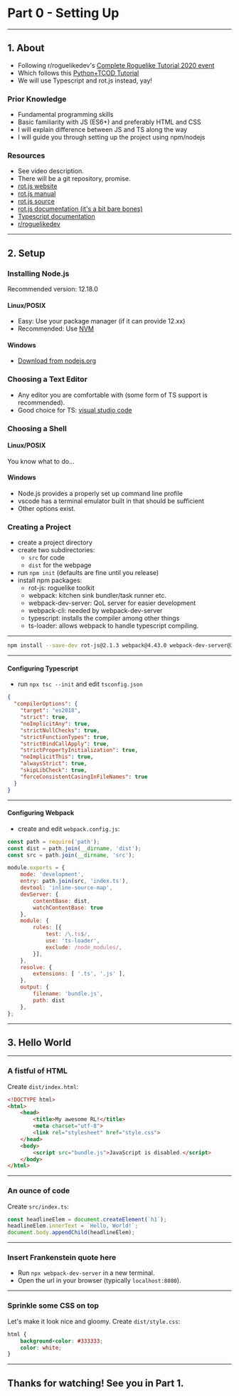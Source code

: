
Part 0 - Setting Up
===================

--------------------------------------------------------------------------------

## 1. About

- Following r/roguelikedev's [Complete Roguelike Tutorial 2020 event](https://www.reddit.com/r/roguelikedev/comments/grccvt/roguelikedev_does_the_complete_roguelike_tutorial/)
- Which follows this [Python+TCOD Tutorial](http://rogueliketutorials.com/tutorials/tcod/)
- We will use Typescript and rot.js instead, yay!

### Prior Knowledge
- Fundamental programming skills
- Basic familiarity with JS (ES6+) and preferably HTML and CSS
- I will explain difference between JS and TS along the way
- I will guide you through setting up the project using npm/nodejs

### Resources
- See video description.
- There will be a git repository, promise.
- [rot.js website](http://ondras.github.io/rot.js/hp/)
- [rot.js manual](http://ondras.github.io/rot.js/manual/#intro)
- [rot.js source](https://github.com/ondras/rot.js)
- [rot.js documentation (it's a bit bare bones)](http://ondras.github.io/rot.js/doc/)
- [Typescript documentation](https://www.typescriptlang.org/docs/index.html)
- [r/roguelikedev](https://www.reddit.com/r/roguelikedev)

--------------------------------------------------------------------------------

## 2. Setup

### Installing Node.js 
Recommended version: 12.18.0

#### Linux/POSIX
- Easy: Use your package manager (if it can provide 12.xx)
- Recommended: Use [NVM](https://github.com/nvm-sh/nvm)

#### Windows
- [Download from nodejs.org](https://nodejs.org/dist/v12.18.0/node-v12.18.0-x86.msi)

### Choosing a Text Editor
- Any editor you are comfortable with (some form of TS support is recommended).
- Good choice for TS: [visual studio code](https://code.visualstudio.com/)

### Choosing a Shell
#### Linux/POSIX 
You know what to do...

#### Windows
- Node.js provides a properly set up command line profile
- vscode has a terminal emulator built in that should be sufficient
- Other options exist.

### Creating a Project 
- create a project directory 
- create two subdirectories: 
    - `src`  for code 
    - `dist` for the webpage
- run `npm init` (defaults are fine until you release)
- install npm packages: 
  - rot-js:               roguelike toolkit
  - webpack:              kitchen sink bundler/task runner etc.
  - webpack-dev-server:   QoL server for easier development
  - webpack-cli:          needed by webpack-dev-server
  - typescript:           installs the compiler among other things
  - ts-loader:            allows webpack to handle typescript compiling.

--------------------------------------------------------------------------------

```sh
npm install --save-dev rot-js@2.1.3 webpack@4.43.0 webpack-dev-server@3.11.0 webpack-cli@3.3.11 typescript@3.9.5 ts-loader@7.0.5
```


--------------------------------------------------------------------------------

#### Configuring Typescript
- run `npx tsc --init` and edit `tsconfig.json`

```json
{
  "compilerOptions": {
    "target": "es2018",
    "strict": true,
    "noImplicitAny": true,
    "strictNullChecks": true,
    "strictFunctionTypes": true,
    "strictBindCallApply": true,
    "strictPropertyInitialization": true,
    "noImplicitThis": true,
    "alwaysStrict": true,
    "skipLibCheck": true,
    "forceConsistentCasingInFileNames": true
  }
}
```

--------------------------------------------------------------------------------

#### Configuring Webpack

- create and edit `webpack.config.js`:

```javascript
const path = require('path');
const dist = path.join(__dirname, 'dist');
const src = path.join(__dirname, 'src');

module.exports = {
    mode: 'development',
    entry: path.join(src, 'index.ts'),
    devtool: 'inline-source-map',
    devServer: {
        contentBase: dist,
        watchContentBase: true
    },
    module: {
        rules: [{
            test: /\.ts$/,
            use: 'ts-loader',
            exclude: /node_modules/,
        }],
    },
    resolve: {
        extensions: [ '.ts', '.js' ],
    },
    output: {
        filename: 'bundle.js',
        path: dist
    },
};
```

--------------------------------------------------------------------------------

## 3. Hello World

--------------------------------------------------------------------------------

### A fistful of HTML

Create `dist/index.html`:

```html
<!DOCTYPE html>
<html>
    <head>
        <title>My awesome RL!</title>
        <meta charset="utf-8">
        <link rel="stylesheet" href="style.css">
    </head>
    <body>
        <script src="bundle.js">JavaScript is disabled.</script>
    </body>
</html>
```

--------------------------------------------------------------------------------

### An ounce of code

Create `src/index.ts`:

```typescript
const headlineElem = document.createElement(`h1`);
headlineElem.innerText = `Hello, World!`;
document.body.appendChild(headlineElem);
```


--------------------------------------------------------------------------------

### Insert Frankenstein quote here

- Run `npx webpack-dev-server` in a new terminal.
- Open the url in your browser (typically `localhost:8080`).

--------------------------------------------------------------------------------

### Sprinkle some CSS on top

Let's make it look nice and gloomy. Create `dist/style.css`:

```css
html {
    background-color: #333333;
    color: white;
}
```
--------------------------------------------------------------------------------
## Thanks for watching! See you in Part 1.

